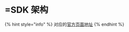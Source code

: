 # =SDK 架构

{% hint style="info" %}
对应的[官方页面地址](https://contributing.bitwarden.com/architecture/sdk/)
{% endhint %}
